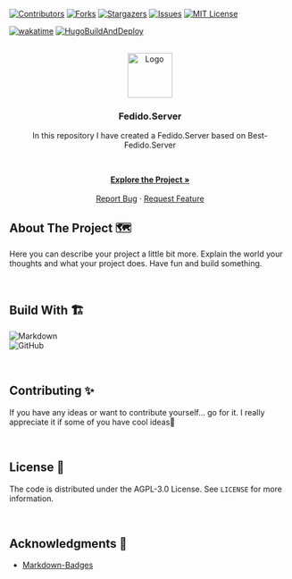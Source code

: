 [![Contributors][contributors-shield]][contributors-url]
[![Forks][forks-shield]][forks-url]
[![Stargazers][stars-shield]][stars-url]
[![Issues][issues-shield]][issues-url]
[![MIT License][license-shield]][license-url]

<!-- TODO Change the links -->
<!-- TODO Remove if you do not have a pipeline or wakatime -->
[![wakatime](https://wakatime.com/badge/user/d37401d6-1566-41ea-b7ab-8cc7d2c9f55b/project/931d730c-4999-4084-84d0-9639c865bcce.svg?style=for-the-badge&logo=appveyor)](https://wakatime.com/badge/user/d37401d6-1566-41ea-b7ab-8cc7d2c9f55b/project/931d730c-4999-4084-84d0-9639c865bcce.svg?style=for-the-badge&logo=appveyor)
[![HugoBuildAndDeploy](https://img.shields.io/github/workflow/status/LNA-DEV/Fedido.Server/PipelineName?style=for-the-badge)](https://github.com/LNA-DEV/Fedido.Server/actions/workflows/PipelineName.yaml)  

<!-- PROJECT LOGO -->
<br/>
<div align="center">
  <a href="https://github.com/lna-dev/Fedido.Server">
    <img src="https://fachinformatikerpruefungsvorbereitung.de/Assets/Images/Pingüino-Square.png" alt="Logo" width="80" height="80">
  </a>

<!-- TODO Change the project name -->
### Fedido.Server

<!-- TODO Change the description -->
In this repository I have created a Fedido.Server based on Best-Fedido.Server

<p align="center">

<br />

<!-- TODO Change the Link for Project, Bug and Feature -->
<a href="https://lna-dev.com"><strong>Explore the Project »</strong></a>
<br />
<br />
<a href="https://github.com/lna-dev/Fedido.Server/issues">Report Bug</a>
·
<a href="https://github.com/lna-dev/Fedido.Server/issues">Request Feature</a>
  </p>
</div>

<!-- ABOUT THE PROJECT -->
## About The Project 🗺️

<!-- TODO Tell the world about your project -->
Here you can describe your project a little bit more. Explain the world your thoughts and what your project does. Have fun and build something.

<br>

## Build With 🏗️

<!-- TODO Go to https://github.com/Ileriayo/markdown-badges and search for a fitting batch🙃 -->

![Markdown](https://img.shields.io/badge/markdown-%23000000.svg?style=for-the-badge&logo=markdown&logoColor=white)  
![GitHub](https://img.shields.io/badge/github-%23121011.svg?style=for-the-badge&logo=github&logoColor=white)  

<br>

<!-- CONTRIBUTING -->
## Contributing ✨

<!-- TODO Customize the contributing text -->
If you have any ideas or want to contribute yourself... go for it. I really appreciate it if some of you have cool ideas🚀

<br>

<!-- LICENSE -->
## License 📝

The code is distributed under the AGPL-3.0 License. See `LICENSE` for more information.

<br>

<!-- ACKNOWLEDGMENTS -->
## Acknowledgments 🙏

- [Markdown-Badges](https://github.com/Ileriayo/markdown-badges)

<!-- MARKDOWN LINKS & IMAGES -->
[contributors-shield]: https://img.shields.io/github/contributors/lna-dev/Fedido.Server.svg?style=for-the-badge
[contributors-url]: https://github.com/lna-dev/Fedido.Server/graphs/contributors
[forks-shield]: https://img.shields.io/github/forks/lna-dev/Fedido.Server.svg?style=for-the-badge
[forks-url]: https://github.com/lna-dev/Fedido.Server/network/members
[stars-shield]: https://img.shields.io/github/stars/lna-dev/Fedido.Server.svg?style=for-the-badge
[stars-url]: https://github.com/lna-dev/Fedido.Server/stargazers
[issues-shield]: https://img.shields.io/github/issues/lna-dev/Fedido.Server.svg?style=for-the-badge
[issues-url]: https://github.com/lna-dev/Fedido.Server/issues
[license-shield]: https://img.shields.io/github/license/lna-dev/Fedido.Server.svg?style=for-the-badge
[license-url]: https://github.com/lna-dev/Fedido.Server/blob/master/LICENSE
